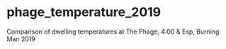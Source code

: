 # phage_temperature_2019
Comparison of dwelling temperatures at The Phage, 4:00 &amp; Esp, Burning Man 2019
